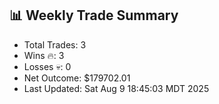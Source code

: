 ## 📊 Weekly Trade Summary
- Total Trades: 3
- Wins 🔥: 3
- Losses 💀: 0
- Net Outcome: $179702.01
- Last Updated: Sat Aug  9 18:45:03 MDT 2025

